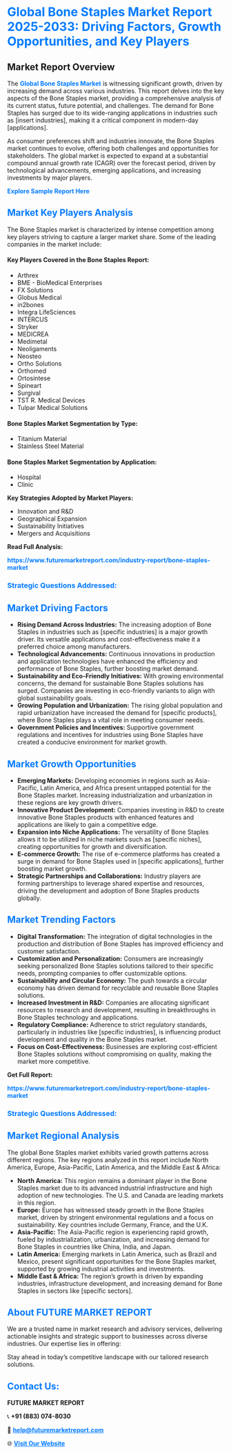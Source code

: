 <h1 style="color: #007BFF;">Global Bone Staples Market Report 2025-2033: Driving Factors, Growth Opportunities, and Key Players</h1>

<section id="overview">
<h2>Market Report Overview</h2>
<p>The <a href="https://www.futuremarketreport.com/industry-report/bone-staples-market" style="color: #007BFF; text-decoration: none;"><strong>Global Bone Staples Market</strong></a> is witnessing significant growth, driven by increasing demand across various industries. This report delves into the key aspects of the Bone Staples market, providing a comprehensive analysis of its current status, future potential, and challenges. The demand for Bone Staples has surged due to its wide-ranging applications in industries such as [insert industries], making it a critical component in modern-day [applications].</p>
<p>As consumer preferences shift and industries innovate, the Bone Staples market continues to evolve, offering both challenges and opportunities for stakeholders. The global market is expected to expand at a substantial compound annual growth rate (CAGR) over the forecast period, driven by technological advancements, emerging applications, and increasing investments by major players.</p>
</section>

<section id="overview">
<p><a href="https://www.futuremarketreport.com/request-sample/reportId=55771" style="color: #007BFF; text-decoration: none;"><strong>Explore Sample Report Here</strong></a></p>
</section>

<section id="key-players">
<h2 style="color: #007BFF;">Market Key Players Analysis</h2>
<p>The Bone Staples market is characterized by intense competition among key players striving to capture a larger market share. Some of the leading companies in the market include:</p>
<h4>Key Players Covered in the Bone Staples Report:</h4>
<ul><li>Arthrex</li><li>BME - BioMedical Enterprises</li><li>FX Solutions</li><li>Globus Medical</li><li>in2bones</li><li>Integra LifeSciences</li><li>INTERCUS</li><li>Stryker</li><li>MEDICREA</li><li>Medimetal</li><li>Neoligaments</li><li>Neosteo</li><li>Ortho Solutions</li><li>Orthomed</li><li>Ortosintese</li><li>Spineart</li><li>Surgival</li><li>TST R. Medical Devices</li><li>Tulpar Medical Solutions</li></ul>
<h4>Bone Staples Market Segmentation by Type:</h4>
<ul><li>Titanium Material</li><li>Stainless Steel Material</li></ul>

<h4>Bone Staples Market Segmentation by Application:</h4>
<ul><li>Hospital</li><li>Clinic</li></ul>
<p><strong>Key Strategies Adopted by Market Players:</strong></p>
<ul>
<li>Innovation and R&D</li>
<li>Geographical Expansion</li>
<li>Sustainability Initiatives</li>
<li>Mergers and Acquisitions</li>
</ul>
</section>

<section>
<p><strong>Read Full Analysis: </strong></p><a href="https://www.futuremarketreport.com/industry-report/bone-staples-market" style="color: #007BFF; text-decoration: none;"><strong>https://www.futuremarketreport.com/industry-report/bone-staples-market</strong></a>
<h3 style="color: #007BFF;">Strategic Questions Addressed:</h3>
</section>

<section id="driving-factors">
<h2 style="color: #007BFF;">Market Driving Factors</h2>
<ul>
<li><strong>Rising Demand Across Industries:</strong> The increasing adoption of Bone Staples in industries such as [specific industries] is a major growth driver. Its versatile applications and cost-effectiveness make it a preferred choice among manufacturers.</li>
<li><strong>Technological Advancements:</strong> Continuous innovations in production and application technologies have enhanced the efficiency and performance of Bone Staples, further boosting market demand.</li>
<li><strong>Sustainability and Eco-Friendly Initiatives:</strong> With growing environmental concerns, the demand for sustainable Bone Staples solutions has surged. Companies are investing in eco-friendly variants to align with global sustainability goals.</li>
<li><strong>Growing Population and Urbanization:</strong> The rising global population and rapid urbanization have increased the demand for [specific products], where Bone Staples plays a vital role in meeting consumer needs.</li>
<li><strong>Government Policies and Incentives:</strong> Supportive government regulations and incentives for industries using Bone Staples have created a conducive environment for market growth.</li>
</ul>
</section>

<section id="growth-opportunities">
<h2 style="color: #007BFF;">Market Growth Opportunities</h2>
<ul>
<li><strong>Emerging Markets:</strong> Developing economies in regions such as Asia-Pacific, Latin America, and Africa present untapped potential for the Bone Staples market. Increasing industrialization and urbanization in these regions are key growth drivers.</li>
<li><strong>Innovative Product Development:</strong> Companies investing in R&D to create innovative Bone Staples products with enhanced features and applications are likely to gain a competitive edge.</li>
<li><strong>Expansion into Niche Applications:</strong> The versatility of Bone Staples allows it to be utilized in niche markets such as [specific niches], creating opportunities for growth and diversification.</li>
<li><strong>E-commerce Growth:</strong> The rise of e-commerce platforms has created a surge in demand for Bone Staples used in [specific applications], further boosting market growth.</li>
<li><strong>Strategic Partnerships and Collaborations:</strong> Industry players are forming partnerships to leverage shared expertise and resources, driving the development and adoption of Bone Staples products globally.</li>
</ul>
</section>

<section id="trending-factors">
<h2 style="color: #007BFF;">Market Trending Factors</h2>
<ul>
<li><strong>Digital Transformation:</strong> The integration of digital technologies in the production and distribution of Bone Staples has improved efficiency and customer satisfaction.</li>
<li><strong>Customization and Personalization:</strong> Consumers are increasingly seeking personalized Bone Staples solutions tailored to their specific needs, prompting companies to offer customizable options.</li>
<li><strong>Sustainability and Circular Economy:</strong> The push towards a circular economy has driven demand for recyclable and reusable Bone Staples solutions.</li>
<li><strong>Increased Investment in R&D:</strong> Companies are allocating significant resources to research and development, resulting in breakthroughs in Bone Staples technology and applications.</li>
<li><strong>Regulatory Compliance:</strong> Adherence to strict regulatory standards, particularly in industries like [specific industries], is influencing product development and quality in the Bone Staples market.</li>
<li><strong>Focus on Cost-Effectiveness:</strong> Businesses are exploring cost-efficient Bone Staples solutions without compromising on quality, making the market more competitive.</li>
</ul>
</section>

<section>
<p><strong>Get Full Report: </strong></p><a href="https://www.futuremarketreport.com/industry-report/bone-staples-market" style="color: #007BFF; text-decoration: none;"><strong>https://www.futuremarketreport.com/industry-report/bone-staples-market</strong></a>
<h3 style="color: #007BFF;">Strategic Questions Addressed:</h3>
</section>


<section id="regional-analysis">
<h2 style="color: #007BFF;">Market Regional Analysis</h2>
<p>The global Bone Staples market exhibits varied growth patterns across different regions. The key regions analyzed in this report include North America, Europe, Asia-Pacific, Latin America, and the Middle East & Africa:</p>
<ul>
<li><strong>North America:</strong> This region remains a dominant player in the Bone Staples market due to its advanced industrial infrastructure and high adoption of new technologies. The U.S. and Canada are leading markets in this region.</li>
<li><strong>Europe:</strong> Europe has witnessed steady growth in the Bone Staples market, driven by stringent environmental regulations and a focus on sustainability. Key countries include Germany, France, and the U.K.</li>
<li><strong>Asia-Pacific:</strong> The Asia-Pacific region is experiencing rapid growth, fueled by industrialization, urbanization, and increasing demand for Bone Staples in countries like China, India, and Japan.</li>
<li><strong>Latin America:</strong> Emerging markets in Latin America, such as Brazil and Mexico, present significant opportunities for the Bone Staples market, supported by growing industrial activities and investments.</li>
<li><strong>Middle East & Africa:</strong> The region’s growth is driven by expanding industries, infrastructure development, and increasing demand for Bone Staples in sectors like [specific sectors].</li>
</ul>
</section>

<footer>
<h2 style="color: #007BFF;">About FUTURE MARKET REPORT</h2>
<p>We are a trusted name in market research and advisory services, delivering actionable insights and strategic support to businesses across diverse industries. Our expertise lies in offering:</p>

<p>Stay ahead in today’s competitive landscape with our tailored research solutions.</p>

<h2 style="color: #007BFF;">Contact Us:</h2>
<p><strong>FUTURE MARKET REPORT</strong></p>
<p>📞 <strong>+91 (883) 074-8030</strong></p>
<p>📧 <strong><a href="mailto:help@futuremarketreport.com" style="color: #007BFF;">help@futuremarketreport.com</a></strong></p>
<p>🌐 <strong><a href="https://www.futuremarketreport.com/" style="color: #007BFF;">Visit Our Website</a></strong></p>
</footer>